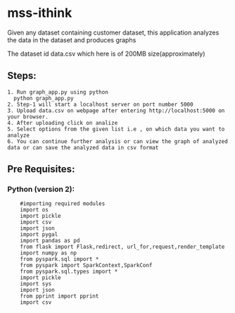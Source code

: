 # mss-ithink
Given any dataset containing customer dataset, this application analyzes the data in the dataset and produces graphs


The dataset id data.csv which here is of 200MB size(approximately)

## Steps:
    1. Run graph_app.py using python
      python graph_app.py
    2. Step-1 will start a localhost server on port number 5000
    3. Upload data.csv on webpage after entering http://localhost:5000 on your browser.
    4. After uploading click on analize
    5. Select options from the given list i.e , on which data you want to analyze
    6. You can continue further analysis or can view the graph of analyzed data or can save the analyzed data in csv format
    
## Pre Requisites:
  ### Python (version 2):
        #importing required modules
        import os
        import pickle
        import csv
        import json
        import pygal
        import pandas as pd
        from flask import Flask,redirect, url_for,request,render_template
        import numpy as np
        from pyspark.sql import *
        from pyspark import SparkContext,SparkConf
        from pyspark.sql.types import *
        import pickle
        import sys
        import json
        from pprint import pprint
        import csv
    
